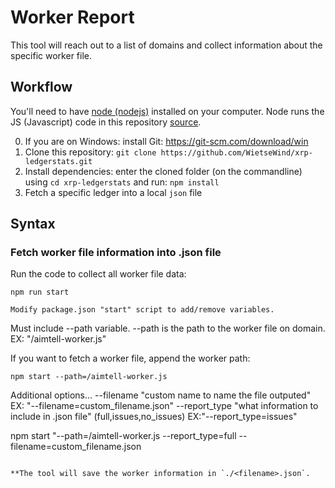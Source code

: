 # Worker Report

This tool will reach out to a list of domains and collect information about the specific worker file.

## Workflow

You'll need to have [node (nodejs)](https://nodejs.org/en/download/) installed on your computer. Node runs the JS (Javascript) code in this repository [source]().

0. If you are on Windows: install Git: https://git-scm.com/download/win
1. Clone this repository: 
`git clone https://github.com/WietseWind/xrp-ledgerstats.git`
2. Install dependencies: enter the cloned folder (on the commandline) using `cd xrp-ledgerstats` and run:
`npm install`
3. Fetch a specific ledger into a local `json` file

## Syntax

### Fetch worker file information into .json file

Run the code to collect all worker file data:

```
npm run start
```

```
Modify package.json "start" script to add/remove variables.
```

Must include --path variable. --path is the path to the worker file on domain. EX: "/aimtell-worker.js"

If you want to fetch a worker file, append the worker path:

```
npm start --path=/aimtell-worker.js
```

Additional options...
--filename "custom name to name the file outputed" EX: "--filename=custom_filename.json"
--report_type "what information to include in .json file" (full,issues,no_issues) EX:"--report_type=issues"

npm start "--path=/aimtell-worker.js --report_type=full --filename=custom_filename.json
```

**The tool will save the worker information in `./<filename>.json`.
